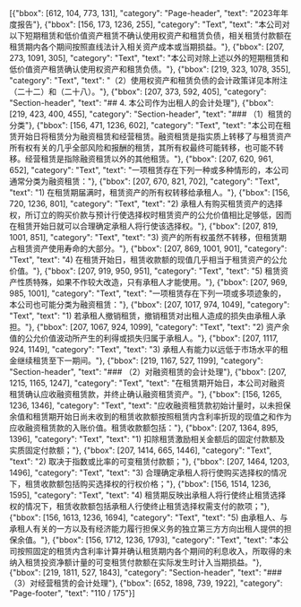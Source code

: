 [{"bbox": [612, 104, 773, 131], "category": "Page-header", "text": "2023年年度报告"}, {"bbox": [156, 173, 1236, 255], "category": "Text", "text": "本公司对以下短期租赁和低价值资产租赁不确认使用权资产和租赁负债，相关租赁付款额在租赁期内各个期间按照直线法计入相关资产成本或当期损益。"}, {"bbox": [207, 273, 1091, 305], "category": "Text", "text": "本公司对除上述以外的短期租赁和低价值资产租赁确认使用权资产和租赁负债。"}, {"bbox": [219, 323, 1078, 355], "category": "Text", "text": "（2）使用权资产和租赁负债的会计政策详见本附注（二十二）和（二十八）。"}, {"bbox": [207, 373, 592, 405], "category": "Section-header", "text": "## 4. 本公司作为出租人的会计处理"}, {"bbox": [219, 423, 400, 455], "category": "Section-header", "text": "### （1）租赁的分类"}, {"bbox": [156, 471, 1236, 602], "category": "Text", "text": "本公司在租赁开始日将租赁分为融资租赁和经营租赁。融资租赁是指实质上转移了与租赁资产所有权有关的几乎全部风险和报酬的租赁，其所有权最终可能转移，也可能不转移。经营租赁是指除融资租赁以外的其他租赁。"}, {"bbox": [207, 620, 961, 652], "category": "Text", "text": "一项租赁存在下列一种或多种情形的，本公司通常分类为融资租赁："}, {"bbox": [207, 670, 821, 702], "category": "Text", "text": "1) 在租赁期届满时，租赁资产的所有权转移给承租人。"}, {"bbox": [156, 720, 1236, 801], "category": "Text", "text": "2) 承租人有购买租赁资产的选择权，所订立的购买价款与预计行使选择权时租赁资产的公允价值相比足够低，因而在租赁开始日就可以合理确定承租人将行使该选择权。"}, {"bbox": [207, 819, 1001, 851], "category": "Text", "text": "3) 资产的所有权虽然不转移，但租赁期占租赁资产使用寿命的大部分。"}, {"bbox": [207, 869, 1001, 901], "category": "Text", "text": "4) 在租赁开始日，租赁收款额的现值几乎相当于租赁资产的公允价值。"}, {"bbox": [207, 919, 950, 951], "category": "Text", "text": "5) 租赁资产性质特殊，如果不作较大改造，只有承租人才能使用。"}, {"bbox": [207, 969, 985, 1001], "category": "Text", "text": "一项租赁存在下列一项或多项迹象的，本公司也可能分类为融资租赁："}, {"bbox": [207, 1017, 974, 1049], "category": "Text", "text": "1) 若承租人撤销租赁，撤销租赁对出租人造成的损失由承租人承担。"}, {"bbox": [207, 1067, 924, 1099], "category": "Text", "text": "2) 资产余值的公允价值波动所产生的利得或损失归属于承租人。"}, {"bbox": [207, 1117, 924, 1149], "category": "Text", "text": "3) 承租人有能力以远低于市场水平的租金继续租赁至下一期间。"}, {"bbox": [219, 1167, 527, 1199], "category": "Section-header", "text": "### （2）对融资租赁的会计处理"}, {"bbox": [207, 1215, 1165, 1247], "category": "Text", "text": "在租赁期开始日，本公司对融资租赁确认应收融资租赁款，并终止确认融资租赁资产。"}, {"bbox": [156, 1265, 1236, 1346], "category": "Text", "text": "应收融资租赁款初始计量时，以未担保余值和租赁期开始日尚未收到的租赁收款额按照租赁内含利率折现的现值之和作为应收融资租赁款的入账价值。租赁收款额包括："}, {"bbox": [207, 1364, 895, 1396], "category": "Text", "text": "1) 扣除租赁激励相关金额后的固定付款额及实质固定付款额；"}, {"bbox": [207, 1414, 665, 1446], "category": "Text", "text": "2) 取决于指数或比率的可变租赁付款额；"}, {"bbox": [207, 1464, 1203, 1496], "category": "Text", "text": "3) 合理确定承租人将行使购买选择权的情况下，租赁收款额包括购买选择权的行权价格；"}, {"bbox": [156, 1514, 1236, 1595], "category": "Text", "text": "4) 租赁期反映出承租人将行使终止租赁选择权的情况下，租赁收款额包括承租人行使终止租赁选择权需支付的款项；"}, {"bbox": [156, 1613, 1236, 1694], "category": "Text", "text": "5) 由承租人、与承租人有关的一方以及有经济能力履行担保义务的独立第三方方向出租人提供的担保余值。"}, {"bbox": [156, 1712, 1236, 1793], "category": "Text", "text": "本公司按照固定的租赁内含利率计算并确认租赁期内各个期间的利息收入，所取得的未纳入租赁投资净额计量的可变租赁付款额在实际发生时计入当期损益。"}, {"bbox": [219, 1811, 527, 1843], "category": "Section-header", "text": "### （3）对经营租赁的会计处理"}, {"bbox": [652, 1898, 739, 1922], "category": "Page-footer", "text": "110 / 175"}]